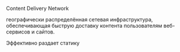 Content Delivery Network

географически распределённая сетевая инфраструктура, обеспечивающая быструю доставку контента пользователям веб-сервисов и сайтов.

Эффективно раздает статику


